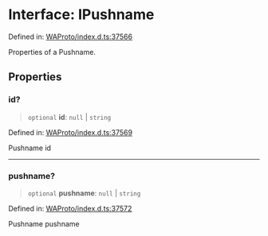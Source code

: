 # Interface: IPushname

Defined in: [WAProto/index.d.ts:37566](https://github.com/Fokusdotid/Baileys/blob/eb819228f591f9a29a091aefc3a8c91a38d77089/WAProto/index.d.ts#L37566)

Properties of a Pushname.

## Properties

### id?

> `optional` **id**: `null` \| `string`

Defined in: [WAProto/index.d.ts:37569](https://github.com/Fokusdotid/Baileys/blob/eb819228f591f9a29a091aefc3a8c91a38d77089/WAProto/index.d.ts#L37569)

Pushname id

***

### pushname?

> `optional` **pushname**: `null` \| `string`

Defined in: [WAProto/index.d.ts:37572](https://github.com/Fokusdotid/Baileys/blob/eb819228f591f9a29a091aefc3a8c91a38d77089/WAProto/index.d.ts#L37572)

Pushname pushname
